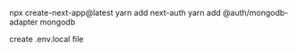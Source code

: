 npx create-next-app@latest
yarn add next-auth
yarn add @auth/mongodb-adapter mongodb

create .env.local file
